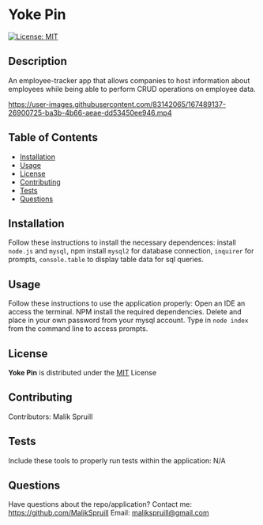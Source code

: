 
  # Yoke Pin
  [![License: MIT](https://img.shields.io/badge/License-MIT-yellow.svg)](https://opensource.org/licenses/MIT)

  ## Description
  An employee-tracker app that allows companies to host information about employees while being able to perform CRUD operations on employee data.

https://user-images.githubusercontent.com/83142065/167489137-26900725-ba3b-4b66-aeae-dd53450ee946.mp4
  
  ## Table of Contents
  * [Installation](#installation)
  * [Usage](#usage)
  * [License](#license)
  * [Contributing](#contributing)
  * [Tests](#tests)
  * [Questions](#questions)

  
  ## Installation 
  Follow these instructions to install the necessary dependences:
  install `node.js` and `mysql`, npm install `mysql2` for database connection, `inquirer` for prompts, `console.table` to display table data for sql queries. 

  
  ## Usage 
  Follow these instructions to use the application properly:
  Open an IDE an access the terminal.  NPM install the required dependencies.  Delete and place in your own password from your mysql account. Type in `node index` from the command line to access prompts. 
  
  
  ## License 

  **Yoke Pin** is distributed under the [MIT](https://opensource.org/licenses/MIT) License
    

  
  ## Contributing
   Contributors: Malik Spruill

  
  ## Tests 
  Include these tools to properly run tests within the application:
  N/A
  
  
  ## Questions
  Have questions about the repo/application? Contact me:
  <a href="https://github.com/MalikSpruill" target="_blank">https://github.com/MalikSpruill</a> 
  Email: malikspruill@gmail.com
  
